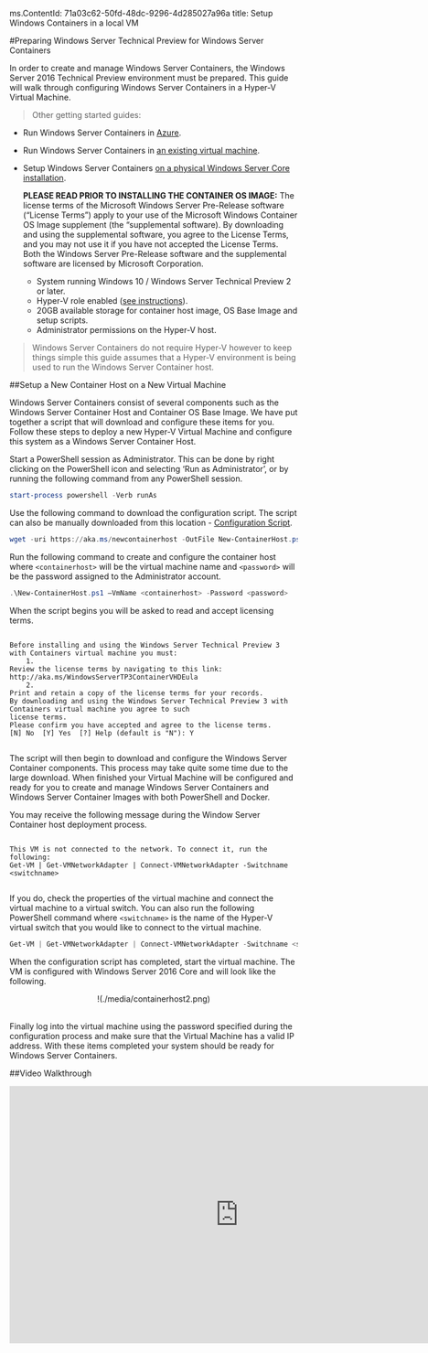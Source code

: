 ms.ContentId: 71a03c62-50fd-48dc-9296-4d285027a96a
title: Setup Windows Containers in a local VM

#Preparing Windows Server Technical Preview for Windows Server Containers

In order to create and manage Windows Server Containers, the Windows Server 2016 Technical Preview environment must be prepared.
This guide will walk through configuring Windows Server Containers in a Hyper-V Virtual Machine.

> Other getting started guides:
> 

*   Run Windows Server Containers in [Azure](./azure_setup.md).
*   Run Windows Server Containers in [an existing virtual machine](./inplace_setup.md).
*   Setup Windows Server Containers [on a physical Windows Server Core installation](./inplace_setup.md).
    
    **PLEASE READ PRIOR TO INSTALLING THE CONTAINER OS IMAGE:**  The license terms of the Microsoft Windows Server Pre-Release software (“License Terms”) apply to your use of the Microsoft Windows Container OS Image supplement (the “supplemental software).
    By downloading and using the supplemental software, you agree to the License Terms, and you may not use it if you have not accepted the License Terms.
    Both the Windows Server Pre-Release software and the supplemental software are licensed by Microsoft Corporation.
    
    *   System running Windows 10 / Windows Server Technical Preview 2 or later.
    *   Hyper-V role enabled ([see instructions](https://msdn.microsoft.com/virtualization/hyperv_on_windows/quick_start/walkthrough_install#UsingPowerShell)).
    *   20GB available storage for container host image, OS Base Image and setup scripts.
    *   Administrator permissions on the Hyper-V host.

> Windows Server Containers do not require Hyper-V however to keep things simple this guide assumes that a Hyper-V environment is being used to run the Windows Server Container host.
> 

##Setup a New Container Host on a New Virtual Machine

Windows Server Containers consist of several components such as the Windows Server Container Host and Container OS Base Image.
We have put together a script that will download and configure these items for you.
Follow these steps to deploy a new Hyper-V Virtual Machine and configure this system as a Windows Server Container Host.

Start a PowerShell session as Administrator.
This can be done by right clicking on the PowerShell icon and selecting ‘Run as Administrator’, or by running the following command from any PowerShell session.

``` powershell
start-process powershell -Verb runAs


```

Use the following command to download the configuration script. The script can also be manually downloaded from this location - [Configuration Script](http://aka.ms/newcontainerhost).

``` PowerShell
wget -uri https://aka.ms/newcontainerhost -OutFile New-ContainerHost.ps1

```

Run the following command to create and configure the container host where `<containerhost>` will be the virtual machine name and `<password>` will be the password assigned to the Administrator account.

``` powershell
.\New-ContainerHost.ps1 –VmName <containerhost> -Password <password>


```

When the script begins you will be asked to read and accept licensing terms.


```

Before installing and using the Windows Server Technical Preview 3 with Containers virtual machine you must:
    1.
Review the license terms by navigating to this link: http://aka.ms/WindowsServerTP3ContainerVHDEula
    2.
Print and retain a copy of the license terms for your records.
By downloading and using the Windows Server Technical Preview 3 with Containers virtual machine you agree to such
license terms.
Please confirm you have accepted and agree to the license terms.
[N] No  [Y] Yes  [?] Help (default is "N"): Y


```

The script will then begin to download and configure the Windows Server Container components. This process may take quite some time due to the large download. When finished your Virtual Machine will be configured and ready for you to create and manage Windows Server Containers and Windows Server Container Images with both PowerShell and Docker.  

You may receive the following message during the Window Server Container host deployment process. 

```

This VM is not connected to the network. To connect it, run the following:
Get-VM | Get-VMNetworkAdapter | Connect-VMNetworkAdapter -Switchname <switchname>


```
If you do, check the properties of the virtual machine and connect the virtual machine to a virtual switch. You can also run the following PowerShell command where `<switchname>` is the name of the Hyper-V virtual switch that you would like to connect to the virtual machine.

``` powershell 
Get-VM | Get-VMNetworkAdapter | Connect-VMNetworkAdapter -Switchname <switchname>

```

When the configuration script has completed, start the virtual machine.
The VM is configured with Windows Server 2016 Core and will look like the following.

<center>!(./media/containerhost2.png)</center><br />

Finally log into the virtual machine using the password specified during the configuration process and make sure that the Virtual Machine has a valid IP address.
With these items completed your system should be ready for Windows Server Containers.

##Video Walkthrough

<iframe src="https://channel9.msdn.com/Blogs/containers/Quick-Start-Configure-Windows-Server-Containers-on-a-Local-System/player" width="800" height="450" allowFullScreen="true" frameBorder="0" scrolling="no" caps_internal_Id="e5d915d9-229c-47f6-9bfc-aa6d60cb7d60" />

##Next Steps - Start Using Containers

Now that you have a Windows Server 2016 system running the Windows Server Container feature jump to the following guides to begin working with Windows Server Containers and Windows Server Container images.

[Quick Start: Windows Server Containers and Docker](./manage_docker.md)

[Quick Start: Windows Server Containers and PowerShell](./manage_powershell.md)

-------------------

[Back to Container Home](../containers_welcome.md)[Known Issues for Current Release](../about/work_in_progress.md)



